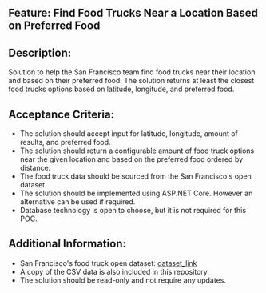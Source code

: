 ## Feature: Find Food Trucks Near a Location Based on Preferred Food
## Description:
Solution to help the San Francisco team find food trucks near their location and based on their preferred food. The solution returns at least the closest food trucks options based on latitude, longitude, and preferred food.

## Acceptance Criteria:
* The solution should accept input for latitude, longitude, amount of results, and preferred food.
* The solution should return a configurable amount of food truck options near the given location and based on the preferred food ordered by distance.
* The food truck data should be sourced from the San Francisco's open dataset.
* The solution should be implemented using ASP.NET Core. However an alternative can be used if required.
* Database technology is open to choose, but it is not required for this POC.

## Additional Information:
* San Francisco's food truck open dataset: [dataset_link](https://data.sfgov.org/Economy-and-Community/Mobile-Food-Facility-Permit/rqzj-sfat/data)
* A copy of the CSV data is also included in this repository.
* The solution should be read-only and not require any updates.
